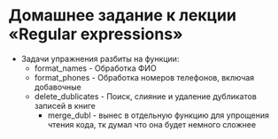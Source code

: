 # Домашнее задание к лекции «Regular expressions»
- Задачи упражнения разбиты на функции:
	+ format_names - Обработка ФИО
	+ format_phones - Обработка номеров телефонов, включая добавочные
	+ delete_dublicates - Поиск, слияние и удаление дубликатов записей в книге
		* merge_dubl - вынес в отдельную функцию для упрощения чтения кода, тк думал что она будет немного сложнее